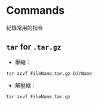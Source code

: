 # Commands 

紀錄常用的指令

## `tar` for `.tar.gz`

- 壓縮：
```tpl
tar zcvf FileName.tar.gz DirName
```
- 解壓縮：
```tpl
tar zxvf FileName.tar.gz
```
